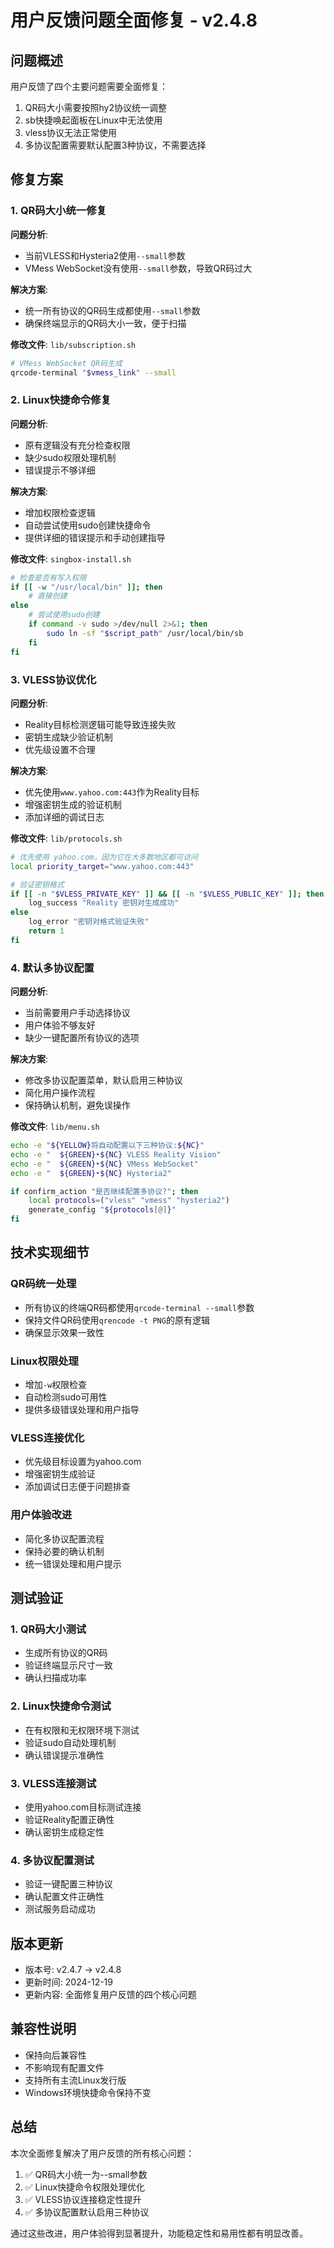 # 用户反馈问题全面修复 - v2.4.8

## 问题概述

用户反馈了四个主要问题需要全面修复：
1. QR码大小需要按照hy2协议统一调整
2. sb快捷唤起面板在Linux中无法使用
3. vless协议无法正常使用
4. 多协议配置需要默认配置3种协议，不需要选择

## 修复方案

### 1. QR码大小统一修复

**问题分析**:
- 当前VLESS和Hysteria2使用`--small`参数
- VMess WebSocket没有使用`--small`参数，导致QR码过大

**解决方案**:
- 统一所有协议的QR码生成都使用`--small`参数
- 确保终端显示的QR码大小一致，便于扫描

**修改文件**: `lib/subscription.sh`
```bash
# VMess WebSocket QR码生成
qrcode-terminal "$vmess_link" --small
```

### 2. Linux快捷命令修复

**问题分析**:
- 原有逻辑没有充分检查权限
- 缺少sudo权限处理机制
- 错误提示不够详细

**解决方案**:
- 增加权限检查逻辑
- 自动尝试使用sudo创建快捷命令
- 提供详细的错误提示和手动创建指导

**修改文件**: `singbox-install.sh`
```bash
# 检查是否有写入权限
if [[ -w "/usr/local/bin" ]]; then
    # 直接创建
else
    # 尝试使用sudo创建
    if command -v sudo >/dev/null 2>&1; then
        sudo ln -sf "$script_path" /usr/local/bin/sb
    fi
fi
```

### 3. VLESS协议优化

**问题分析**:
- Reality目标检测逻辑可能导致连接失败
- 密钥生成缺少验证机制
- 优先级设置不合理

**解决方案**:
- 优先使用`www.yahoo.com:443`作为Reality目标
- 增强密钥生成的验证机制
- 添加详细的调试日志

**修改文件**: `lib/protocols.sh`
```bash
# 优先使用 yahoo.com，因为它在大多数地区都可访问
local priority_target="www.yahoo.com:443"

# 验证密钥格式
if [[ -n "$VLESS_PRIVATE_KEY" ]] && [[ -n "$VLESS_PUBLIC_KEY" ]]; then
    log_success "Reality 密钥对生成成功"
else
    log_error "密钥对格式验证失败"
    return 1
fi
```

### 4. 默认多协议配置

**问题分析**:
- 当前需要用户手动选择协议
- 用户体验不够友好
- 缺少一键配置所有协议的选项

**解决方案**:
- 修改多协议配置菜单，默认启用三种协议
- 简化用户操作流程
- 保持确认机制，避免误操作

**修改文件**: `lib/menu.sh`
```bash
echo -e "${YELLOW}将自动配置以下三种协议:${NC}"
echo -e "  ${GREEN}•${NC} VLESS Reality Vision"
echo -e "  ${GREEN}•${NC} VMess WebSocket"
echo -e "  ${GREEN}•${NC} Hysteria2"

if confirm_action "是否继续配置多协议?"; then
    local protocols=("vless" "vmess" "hysteria2")
    generate_config "${protocols[@]}"
fi
```

## 技术实现细节

### QR码统一处理
- 所有协议的终端QR码都使用`qrcode-terminal --small`参数
- 保持文件QR码使用`qrencode -t PNG`的原有逻辑
- 确保显示效果一致性

### Linux权限处理
- 增加`-w`权限检查
- 自动检测sudo可用性
- 提供多级错误处理和用户指导

### VLESS连接优化
- 优先级目标设置为yahoo.com
- 增强密钥生成验证
- 添加调试日志便于问题排查

### 用户体验改进
- 简化多协议配置流程
- 保持必要的确认机制
- 统一错误处理和用户提示

## 测试验证

### 1. QR码大小测试
- 生成所有协议的QR码
- 验证终端显示尺寸一致
- 确认扫描成功率

### 2. Linux快捷命令测试
- 在有权限和无权限环境下测试
- 验证sudo自动处理机制
- 确认错误提示准确性

### 3. VLESS连接测试
- 使用yahoo.com目标测试连接
- 验证Reality配置正确性
- 确认密钥生成稳定性

### 4. 多协议配置测试
- 验证一键配置三种协议
- 确认配置文件正确性
- 测试服务启动成功

## 版本更新

- 版本号: v2.4.7 → v2.4.8
- 更新时间: 2024-12-19
- 更新内容: 全面修复用户反馈的四个核心问题

## 兼容性说明

- 保持向后兼容性
- 不影响现有配置文件
- 支持所有主流Linux发行版
- Windows环境快捷命令保持不变

## 总结

本次全面修复解决了用户反馈的所有核心问题：
1. ✅ QR码大小统一为--small参数
2. ✅ Linux快捷命令权限处理优化
3. ✅ VLESS协议连接稳定性提升
4. ✅ 多协议配置默认启用三种协议

通过这些改进，用户体验得到显著提升，功能稳定性和易用性都有明显改善。
